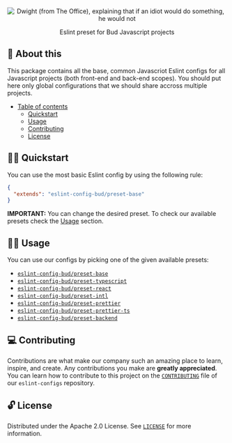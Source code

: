 <p align="center">
  <br>
   <img src="https://media.giphy.com/media/Cz1it5S65QGuA/giphy.gif" alt="Dwight (from The Office), explaining that if an idiot would do something, he would not" title="Eslint Config header's GIF" />
  <br>
</p>
<p align="center">
Eslint preset for Bud Javascript projects
</p>

## 📖 About this

This package contains all the base, common Javascriot Eslint configs for all Javascript projects (both front-end and back-end scopes). You should put here only global configurations that we should share accross multiple projects.

* [Table of contents](#)
  * [Quickstart](#-quickstart)
  * [Usage](#-usage)
  * [Contributing](#-contributing)
  * [License](#-license)

## 🧙‍♂️ Quickstart

You can use the most basic Eslint config by using the following rule:

```json
{
  "extends": "eslint-config-bud/preset-base"
}
```

**IMPORTANT:** You can change the desired preset. To check our available presets check the [Usage](#-usage) section.

## 👩‍🔬 Usage

You can use our configs by picking one of the given available presets:

* [`eslint-config-bud/preset-base`](preset-base.js)
* [`eslint-config-bud/preset-typescript`](preset-typescript.js)
* [`eslint-config-bud/preset-react`](preset-react.js)
* [`eslint-config-bud/preset-intl`](preset-intl.js)
* [`eslint-config-bud/preset-prettier`](preset-prettier.js)
* [`eslint-config-bud/preset-prettier-ts`](preset-prettier-ts.js)
* [`eslint-config-bud/preset-backend`](preset-backend.js)

## 💻 Contributing

Contributions are what make our company such an amazing place to learn, inspire, and create. Any contributions you make are **greatly appreciated**. You can learn how to contribute to this project on the [`CONTRIBUTING`](https://github.com/budproj/eslint-configs/blob/main/CONTRIBUTING.md) file of our `eslint-configs` repository.

## 🔓 License

Distributed under the Apache 2.0 License. See [`LICENSE`](LICENSE) for more information.
